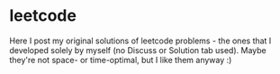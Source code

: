 # leetcode
Here I post my original solutions of leetcode problems - the ones that I developed solely by myself (no Discuss or Solution tab used). Maybe they're not space- or time-optimal, but I like them anyway :) 
